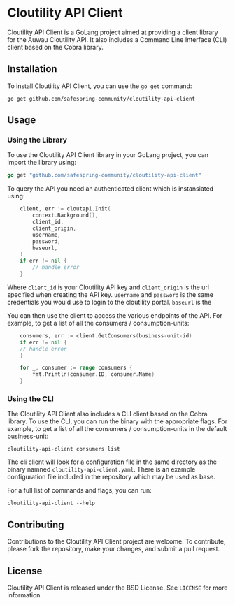 # Cloutility API Client

Cloutility API Client is a GoLang project aimed at providing a client library for the Auwau Cloutility API. It also includes a Command Line Interface (CLI) client based on the Cobra library.

## Installation

To install Cloutility API Client, you can use the `go get` command:

```
go get github.com/safespring-community/cloutility-api-client
```

## Usage

### Using the Library

To use the Cloutility API Client library in your GoLang project, you can import the library using:

```go
go get "github.com/safespring-community/cloutility-api-client"
```

To query the API you need an authenticated client which is instansiated using:

```go
	client, err := cloutapi.Init(
		context.Background(),
		client_id,
		client_origin,
		username,
		password,
		baseurl,
	)
    if err != nil {
        // handle error
    }
```

Where `client_id` is your Cloutility API key and `client_origin` is the url specified when creating the API key. `username` and `password` is the same credentials you would use to login to the cloutility portal. `baseurl` is the 

You can then use the client to access the various endpoints of the API. For example, to get a list of all the consumers / consumption-units:

```go
	consumers, err := client.GetConsumers(business-unit-id)
	if err != nil {
	// handle error
	}

	for _, consumer := range consumers {
        fmt.Println(consumer.ID, consumer.Name)
	}
```

### Using the CLI

The Cloutility API Client also includes a CLI client based on the Cobra library. To use the CLI, you can run the binary with the appropriate flags. For example, to get a list of all the consumers / consumption-units in the default business-unit:

```
cloutility-api-client consumers list 
```

The cli client will look for a configuration file in the same directory as the binary namned `cloutility-api-client.yaml`. There is an example configuration file included in the repository which may be used as base.

For a full list of commands and flags, you can run:

```
cloutility-api-client --help
```

## Contributing

Contributions to the Cloutility API Client project are welcome. To contribute, please fork the repository, make your changes, and submit a pull request.

## License

Cloutility API Client is released under the BSD License. See `LICENSE` for more information.
